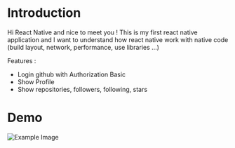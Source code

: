 
# Introduction
Hi React Native and nice to meet you ! 
This is my first react native application and I want to understand how react native work with native code (build layout, network, performance, use libraries ...)

Features : 
 - Login github with Authorization Basic
 - Show Profile
 - Show repositories, followers, following, stars

# Demo

![Example Image](https://raw.github.com/thanhniencung/React-Native-Github-Client/master/screenshots/demo.gif)
